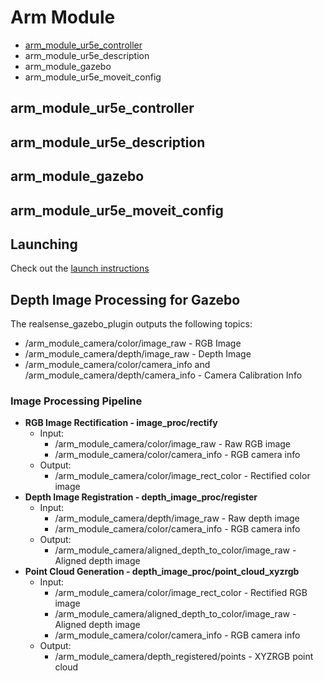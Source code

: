 # Arm Module 
- [arm_module_ur5e_controller](wiki/arm_module_controller_readme.md)
- arm_module_ur5e_description
- arm_module_gazebo
- arm_module_ur5e_moveit_config

## arm_module_ur5e_controller
## arm_module_ur5e_description
## arm_module_gazebo
## arm_module_ur5e_moveit_config

## Launching
Check out the [launch instructions](wiki/launching.md)


## Depth Image Processing for Gazebo
The realsense_gazebo_plugin outputs the following topics:
- /arm_module_camera/color/image_raw - RGB Image
- /arm_module_camera/depth/image_raw - Depth Image
- /arm_module_camera/color/camera_info and /arm_module_camera/depth/camera_info - Camera Calibration Info
  
### Image Processing Pipeline
- **RGB Image Rectification - image_proc/rectify**
    - Input: 
      - /arm_module_camera/color/image_raw - Raw RGB image
      - /arm_module_camera/color/camera_info - RGB camera info
    - Output: 
      - /arm_module_camera/color/image_rect_color - Rectified color image
- **Depth Image Registration - depth_image_proc/register**
    - Input: 
      - /arm_module_camera/depth/image_raw - Raw depth image
      - /arm_module_camera/color/camera_info - RGB camera info
    - Output: 
      - /arm_module_camera/aligned_depth_to_color/image_raw - Aligned depth image
- **Point Cloud Generation - depth_image_proc/point_cloud_xyzrgb**
  - Input: 
    - /arm_module_camera/color/image_rect_color - Rectified RGB image
    - /arm_module_camera/aligned_depth_to_color/image_raw - Aligned depth image
    - /arm_module_camera/color/camera_info - RGB camera info
  - Output: 
    - /arm_module_camera/depth_registered/points - XYZRGB point cloud